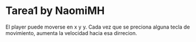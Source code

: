 # Tarea1 by NaomiMH
El player puede moverse en x y y. Cada vez que se preciona alguna tecla de movimiento, aumenta la velocidad hacia esa dirrecion.
